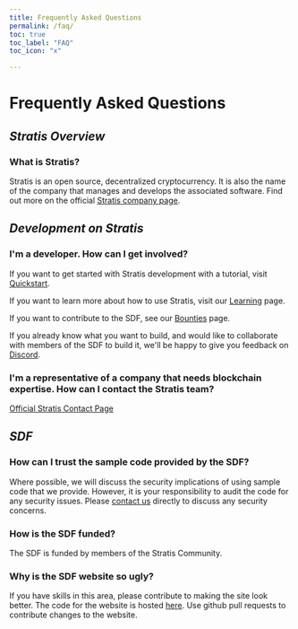 ```yaml
---
title: Frequently Asked Questions
permalink: /faq/
toc: true
toc_label: "FAQ"
toc_icon: "x"

---
```

# Frequently Asked Questions

## *Stratis Overview*

### What is Stratis?

Stratis is an open source, decentralized cryptocurrency. It is also the name of the company that manages and develops the associated software. Find out more on the official [Stratis company page](https://stratisplatform.com/).

## *Development on Stratis*

### I'm a developer. How can I get involved?

If you want to get started with Stratis development with a tutorial, visit [Quickstart](/starting/).

If you want to learn more about how to use Stratis, visit our [Learning](/learning/) page.

If you want to contribute to the SDF, see our [Bounties](/bounties/) page.

If you already know what you want to build, and would like to collaborate with members of the SDF to build it, we'll be happy to give you feedback on [Discord](/discord/).

### I'm a representative of a company that needs blockchain expertise. How can I contact the Stratis team?

[Official Stratis Contact Page](https://stratisplatform.com/contact-us/)

## *SDF*

### How can I trust the sample code provided by the SDF?

Where possible, we will discuss the security implications of using sample code that we provide. However, it is your responsibility to audit the code for any security issues. Please [contact us](/contact/) directly to discuss any security concerns.

### How is the SDF funded?

The SDF is funded by members of the Stratis Community.

### Why is the SDF website so ugly?

If you have skills in this area, please contribute to making the site look better. The code for the website is hosted [here](https://github.com/StratisDevelopmentFoundation/StratisDevelopmentFoundation.github.io). Use github pull requests to contribute changes to the website.